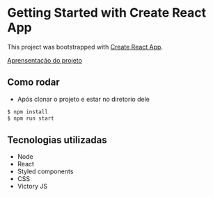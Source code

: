 # Getting Started with Create React App

This project was bootstrapped with [Create React App](https://github.com/facebook/create-react-app).

[Aprensentação do projeto](https://youtu.be/AoZUcxgQ5AQ)

## Como rodar
* Após clonar o projeto e estar no diretorio dele

```bash
$ npm install
$ npm run start
```

## Tecnologias utilizadas
* Node
* React
* Styled components
* CSS
* Victory JS